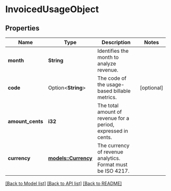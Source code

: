 # InvoicedUsageObject

## Properties

Name | Type | Description | Notes
------------ | ------------- | ------------- | -------------
**month** | **String** | Identifies the month to analyze revenue. | 
**code** | Option<**String**> | The code of the usage-based billable metrics. | [optional]
**amount_cents** | **i32** | The total amount of revenue for a period, expressed in cents. | 
**currency** | [**models::Currency**](Currency.md) | The currency of revenue analytics. Format must be ISO 4217. | 

[[Back to Model list]](../README.md#documentation-for-models) [[Back to API list]](../README.md#documentation-for-api-endpoints) [[Back to README]](../README.md)



